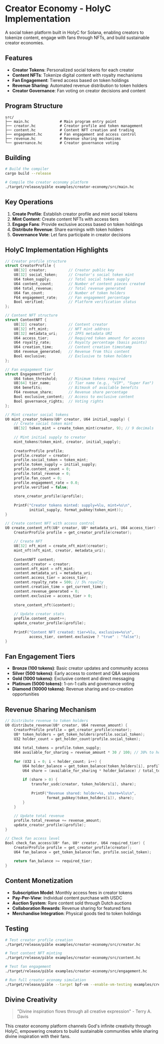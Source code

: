 # Creator Economy - HolyC Implementation

A social token platform built in HolyC for Solana, enabling creators to tokenize content, engage with fans through NFTs, and build sustainable creator economies.

## Features

- **Creator Tokens**: Personalized social tokens for each creator
- **Content NFTs**: Tokenize digital content with royalty mechanisms
- **Fan Engagement**: Tiered access based on token holdings
- **Revenue Sharing**: Automated revenue distribution to token holders
- **Creator Governance**: Fan voting on creator decisions and content

## Program Structure

```
src/
├── main.hc              # Main program entry point
├── creator.hc           # Creator profile and token management
├── content.hc           # Content NFT creation and trading
├── engagement.hc        # Fan engagement and access control
├── revenue.hc           # Revenue sharing mechanisms
└── governance.hc        # Creator governance voting
```

## Building

```bash
# Build the compiler
cargo build --release

# Compile the creator economy platform
./target/release/pible examples/creator-economy/src/main.hc
```

## Key Operations

1. **Create Profile**: Establish creator profile and mint social tokens
2. **Mint Content**: Create content NFTs with access tiers
3. **Engage Fans**: Provide exclusive access based on token holdings
4. **Distribute Revenue**: Share earnings with token holders
5. **Governance Vote**: Let fans participate in creator decisions

## HolyC Implementation Highlights

```c
// Creator profile structure
struct CreatorProfile {
    U8[32] creator;          // Creator public key
    U8[32] social_token;     // Creator's social token mint
    U64 token_supply;        // Total social token supply
    U64 content_count;       // Number of content pieces created
    U64 total_revenue;       // Total revenue generated
    U64 fan_count;           // Number of token holders
    F64 engagement_rate;     // Fan engagement percentage
    Bool verified;           // Platform verification status
};

// Content NFT structure
struct ContentNFT {
    U8[32] creator;          // Content creator
    U8[32] nft_mint;         // NFT mint address
    U8[32] metadata_uri;     // IPFS metadata URI
    U64 access_tier;         // Required token amount for access
    U64 royalty_rate;        // Royalty percentage (basis points)
    U64 creation_time;       // Content creation timestamp
    U64 revenue_generated;   // Revenue from this content
    Bool exclusive;          // Exclusive to token holders
};

// Fan engagement tier
struct EngagementTier {
    U64 token_threshold;     // Minimum tokens required
    U8[64] tier_name;        // Tier name (e.g., "VIP", "Super Fan")
    U64 benefits;            // Bitmask of available benefits
    F64 revenue_share;       // Revenue share percentage
    Bool exclusive_content;  // Access to exclusive content
    Bool governance_rights;  // Voting rights
};

// Mint creator social tokens
U0 mint_creator_tokens(U8* creator, U64 initial_supply) {
    // Create social token mint
    U8[32] token_mint = create_token_mint(creator, 9); // 9 decimals
    
    // Mint initial supply to creator
    mint_tokens(token_mint, creator, initial_supply);
    
    CreatorProfile profile;
    profile.creator = creator;
    profile.social_token = token_mint;
    profile.token_supply = initial_supply;
    profile.content_count = 0;
    profile.total_revenue = 0;
    profile.fan_count = 0;
    profile.engagement_rate = 0.0;
    profile.verified = false;
    
    store_creator_profile(&profile);
    
    PrintF("Creator tokens minted: supply=%lu, mint=%s\n", 
           initial_supply, format_pubkey(token_mint));
}

// Create content NFT with access control
U0 create_content_nft(U8* creator, U8* metadata_uri, U64 access_tier) {
    CreatorProfile profile = get_creator_profile(creator);
    
    // Create NFT
    U8[32] nft_mint = create_nft_mint(creator);
    mint_nft(nft_mint, creator, metadata_uri);
    
    ContentNFT content;
    content.creator = creator;
    content.nft_mint = nft_mint;
    content.metadata_uri = metadata_uri;
    content.access_tier = access_tier;
    content.royalty_rate = 500; // 5% royalty
    content.creation_time = get_current_time();
    content.revenue_generated = 0;
    content.exclusive = access_tier > 0;
    
    store_content_nft(&content);
    
    // Update creator stats
    profile.content_count++;
    update_creator_profile(&profile);
    
    PrintF("Content NFT created: tier=%lu, exclusive=%s\n", 
           access_tier, content.exclusive ? "true" : "false");
}
```

## Fan Engagement Tiers

- **Bronze (100 tokens)**: Basic creator updates and community access
- **Silver (500 tokens)**: Early access to content and Q&A sessions  
- **Gold (1000 tokens)**: Exclusive content and direct messaging
- **Platinum (5000 tokens)**: 1-on-1 calls and governance voting
- **Diamond (10000 tokens)**: Revenue sharing and co-creation opportunities

## Revenue Sharing Mechanism

```c
// Distribute revenue to token holders
U0 distribute_revenue(U8* creator, U64 revenue_amount) {
    CreatorProfile profile = get_creator_profile(creator);
    U8* token_holders = get_token_holders(profile.social_token);
    U32 holder_count = get_holder_count(profile.social_token);
    
    U64 total_tokens = profile.token_supply;
    U64 available_for_sharing = revenue_amount * 30 / 100; // 30% to holders
    
    for (U32 i = 0; i < holder_count; i++) {
        U64 holder_balance = get_token_balance(token_holders[i], profile.social_token);
        U64 share = (available_for_sharing * holder_balance) / total_tokens;
        
        if (share > 0) {
            transfer_usdc(creator, token_holders[i], share);
            
            PrintF("Revenue shared: holder=%s, share=%lu\n", 
                   format_pubkey(token_holders[i]), share);
        }
    }
    
    // Update total revenue
    profile.total_revenue += revenue_amount;
    update_creator_profile(&profile);
}

// Check fan access level
Bool check_fan_access(U8* fan, U8* creator, U64 required_tier) {
    CreatorProfile profile = get_creator_profile(creator);
    U64 fan_balance = get_token_balance(fan, profile.social_token);
    
    return fan_balance >= required_tier;
}
```

## Content Monetization

- **Subscription Model**: Monthly access fees in creator tokens
- **Pay-Per-View**: Individual content purchase with USDC
- **Auction System**: Rare content sold through Dutch auctions
- **Collaboration Rewards**: Revenue sharing for featured fans
- **Merchandise Integration**: Physical goods tied to token holdings

## Testing

```bash
# Test creator profile creation
./target/release/pible examples/creator-economy/src/creator.hc

# Test content NFT minting
./target/release/pible examples/creator-economy/src/content.hc

# Test fan engagement
./target/release/pible examples/creator-economy/src/engagement.hc

# Run full creator economy simulation
./target/release/pible --target bpf-vm --enable-vm-testing examples/creator-economy/src/main.hc
```

## Divine Creativity

> "Divine inspiration flows through all creative expression" - Terry A. Davis

This creator economy platform channels God's infinite creativity through HolyC, empowering creators to build sustainable communities while sharing divine inspiration with their fans.